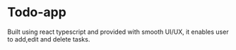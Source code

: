 # Todo-app
Built using react typescript and provided with smooth UI/UX, it enables user to add,edit and delete tasks.
